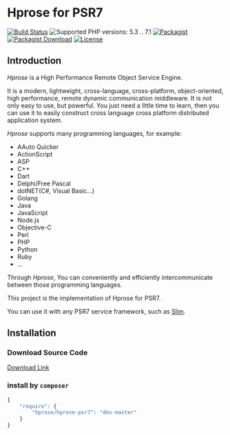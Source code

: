 # Hprose for PSR7

[![Build Status](https://travis-ci.org/hprose/hprose-psr7.svg?branch=master)](https://travis-ci.org/hprose/hprose-psr7)
![Supported PHP versions: 5.3 .. 7.1](https://img.shields.io/badge/php-5.3~7.1-blue.svg)
[![Packagist](https://img.shields.io/packagist/v/hprose/hprose-psr7.svg)](https://packagist.org/packages/hprose/hprose-psr7)
[![Packagist Download](https://img.shields.io/packagist/dm/hprose/hprose-psr7.svg)](https://packagist.org/packages/hprose/hprose-psr7)
[![License](https://img.shields.io/packagist/l/hprose/hprose-psr7.svg)](https://packagist.org/packages/hprose/hprose-psr7)

## Introduction

*Hprose* is a High Performance Remote Object Service Engine.

It is a modern, lightweight, cross-language, cross-platform, object-oriented, high performance, remote dynamic communication middleware. It is not only easy to use, but powerful. You just need a little time to learn, then you can use it to easily construct cross language cross platform distributed application system.

*Hprose* supports many programming languages, for example:

* AAuto Quicker
* ActionScript
* ASP
* C++
* Dart
* Delphi/Free Pascal
* dotNET(C#, Visual Basic...)
* Golang
* Java
* JavaScript
* Node.js
* Objective-C
* Perl
* PHP
* Python
* Ruby
* ...

Through *Hprose*, You can conveniently and efficiently intercommunicate between those programming languages.

This project is the implementation of Hprose for PSR7.

You can use it with any PSR7 service framework, such as [Slim](http://www.slimphp.net/).

## Installation

### Download Source Code
[Download Link](https://github.com/hprose/hprose-psr7/archive/master.zip)

### install by `composer`
```javascript
{
    "require": {
        "hprose/hprose-psr7": "dev-master"
    }
}
```
